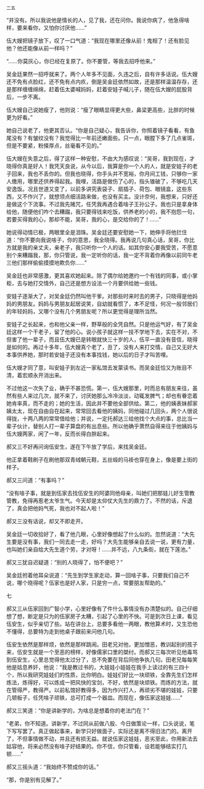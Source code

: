     二五 

   “并没有。所以我说他是情长的人，见了我，还在问你。我说你病了，他急得啥样，要来看你，又怕你讨厌他……”

   伍大嫂把镜子放下，叹了一口气道：“我现在哪里还像从前！鬼相了！还有脸见他？他还能像从前一样吗？”

   “……你莫灰心，你已经在复原了。你不要管，等我去招呼他来。”

   吴金廷果然一招呼就来了。两个人年多不见面，久违之后，自有许多话说。伍大嫂还不免有点脸红，还不免有点内疚，倒是吴金廷依然如故，还是那样温温存存，还是那样缠缠绵绵，赶着伍太婆喊妈妈，赶着安娃子喊儿子，随在伍大嫂的屁股背后，一步不离。

   伍大嫂自己说她瘦了，他则说：“瘦了眼睛显得更大些，鼻梁更高些，比胖的时候更为好看。”

   她自己说老了，他更其否认。“你是自己疑心，我告诉你，你照着镜子看看，有鱼尾没有？有皱纹没有？我觉得比一年前还嫩面些。只一点，眼膛下多了几点雀斑，但是不要紧，粉搽厚点，丝毫看不见的。”

   伍大嫂在失意之后，得了这样一种安慰，不由大为感叹说：“吴哥，我到现在，才晓得你真是好人！我凭天良说，从今以后，我算是你一个人的人，就是安娃子的老子回来，我也不丢你的。但我也晓得，你手头并不宽裕，你月间工钱，只够你一家人缴用，哪里还供养得起我。我哩，活路是做伤了心的，指头锥破了，不够吃几天安逸饭。况且世道又变了，以前多讲究表袋子、扇插子、荷包、眼镜盒，这些东西，又不作兴了，就想领点细活路来做，也没有买主。没计奈何，我想来，只好还是做这个下流事。不过我先赌咒，任凭我再遇合着啥子王孙公子。我也只是拿身体给他，随便他们咋个去糟蹋，我只要得钱来吃饭，供养老的小的，我不抱怨一句，若要买得我的心，那却不能，吴哥，我的心，是交给你的了！……”

   她说得动情已极，两眼里全是泪珠。吴金廷还要安慰她一下，她伸手将他拦住道：“你不要向我说啥子，你的意思，我全晓得。我再说几句真心话，吴哥，你比方就是我的亲丈夫，亲老子，我只听你一个人的话。如其你安心要我受苦，不愿意别个来糟蹋我，那，你只管说，我一定听你的话，我一定不背着你再像以前同牛老三他们那样偷偷摸摸地欺负你……”

   吴金廷也非常感激，更其喜欢她起来。除了偶尔给她邀约一个有钱的同事，或小掌柜，去与她打交情外，自己还是想方设法一个月要供给她一些钱。

   安娃子逐渐大了，对吴金廷仍然叫他干爹。对那些时来时去的男子，只晓得是他妈妈的男朋友。妈妈与男朋友起居说笑，自幼就看惯了，本不足怪，何况一般邻居们的年轻妈妈，又哪个没有几个男朋友呢？所以更觉得是理所当然。

   安娃子之长起来，也和他父亲一样，野草般的全凭自然。只是他运气好，有了吴金廷这样一个干老子，留了他的心。说小孩子就这样一技不学地下去，实在不对，不但害了他一辈子，而且伍大嫂已是转眼就快三十岁的人，伍平一直没有音信，晓得是如何的。再过十多年，伍大嫂真个老了，丑了，没有人来打交情，自己又无好大本事供养她，那时若安娃子还没有本事找钱，她以后的日子才叫苦哩。

   伍大嫂才同了意，叫安娃子到左近一家私馆去发蒙读书。而吴金廷恰又为账目不清，着宏顺永开消出来。

   不过他这一次失了业，确乎不甚恐慌。第一，伍大嫂那里，时而总有朋友来往，虽然有些人来过几次，就不来了，讨厌她那么冷冷淡淡，动辄发脾气；却也有眷恋着她肯率真，而不走的；她的生活，因此并不要他全部供给。第二，他的姨表妹郝家姨太太，现在自由自在起来，常常回去看他的姨妈，同他碰过几回头，两个人很说得拢，十两八两的常常借给他；并说，一定托郝达三给他找个大点的事，总比当一辈子伙计，替别人打一辈子算盘的有出息些。所以他确乎萧然自得来往于他姨妈与伍大嫂两家，闲了一年，反而长得白胖起来。

   郝又三不好再问询伍安生，遂在下午放了学后，来找吴金廷。

   他正拿着鞋刷子在刷他那双青绒朝元鞋，五丝缎的马褂也穿在身上，像是要上街的样子。

   郝又三问道：“有事吗？”

   “没有啥子事，就是到伍家去找伍安生的阿婆同他母亲，叫她们把那娃儿好生管教管教，免得再惹老太爷生气。今天却是太仰仗大先生的鼎力了。不然的话，斥退了，真会把他妈气死，我也对不起人啦！”

   郝又三没有话说，却又不即走开。

   吴金廷一切收拾好了，看了他几眼，心里好像想起了什么似的。忽然说道：“大先生要是没有事，我们一同去走一走，好吗？大先生能够亲自去说一说，更有力量，也叫她们亲自给大先生道个劳，才对呀！……并不远，八九条街，就在下莲池。”

   郝又三犹自迟疑道：“别的人晓得了，怕不便吧？”

   吴金廷拊着他耳朵说道：“先生到学生家走动，算一回啥子事，只要我们自己不说，哪个晓得呢？伍家也是好人家，只是穷一点，常要朋友帮助的。”

   七

   郝又三从伍家回到广智小学，心里好像有了件什么事情没有办清楚似的。自己仔细想了想，断定是只为的伍家房子太糟，引起了心里的不快。可是到次日上课，看见伍安生，似乎亲切了些。站在讲台上，总要多看他一两眼，教他算术时，又生恐他不懂得，总要特为走到他桌子跟前来问他几句。

   伍安生依然是那样烦，依然是那样跳闹。田老兄对他，更加憎恶，教训起别的孩子来，伍安生就是一个至恶的榜样，好像儒家口里的桀纣。而郝又三每次听见他毒骂到伍安生，心里总觉得他太过分了，总不免要在背后同他争执几句。田老兄每每笑他是姑息养奸，他说：“我是教过书的，大娃娃小娃娃在我手上读过的有三四十个，所以我研究娃娃们的性质，比你明白。娃娃们好比一块顽铁，全靠先生们怎样炼法，炼得好，可以炼成一把风快的宝剑，不好，依然是块顽铁。而炼的方法，就在管得严，教得严。以前私馆好教得多，因为作兴打人，再顽劣不堪的娃娃，只要几顿板子，任凭啥子顽铁，总可打成一个器皿。而现在，像伍家这娃娃……”

   郝又三笑道：“你是讲新学的，为啥总是想着你的老法门在？”

   “老弟，你不知道。讲新学，不过同从前做八股、今日做策论一样，口头说说，笔下写写罢了。真正做起事来，新学只好做面子，实际还是离不得旧法门的。离开了，不但事情做不动，并且还有损无益。就说伍家这娃娃，恶劣至此，你用新法去姑容他，将来必然没有啥子好结果的。你不信，你只管看，设若能够结实打几顿……”

   郝又三摇头道：“我始终不赞成你的话。”

   “那，你是别有见解了。”

